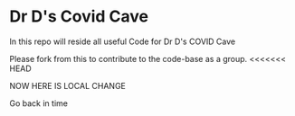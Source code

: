 # Dr D's Covid Cave

In this repo will reside all useful Code for Dr D's COVID Cave

Please fork from this to contribute to the code-base as a group. 
<<<<<<< HEAD

NOW HERE IS LOCAL CHANGE

Go back in time


